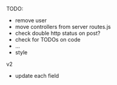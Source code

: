 TODO:
- remove user
- move controllers from server routes.js
- check double http status on post?
- check for TODOs on code
- ...
- style


v2
- update each field
